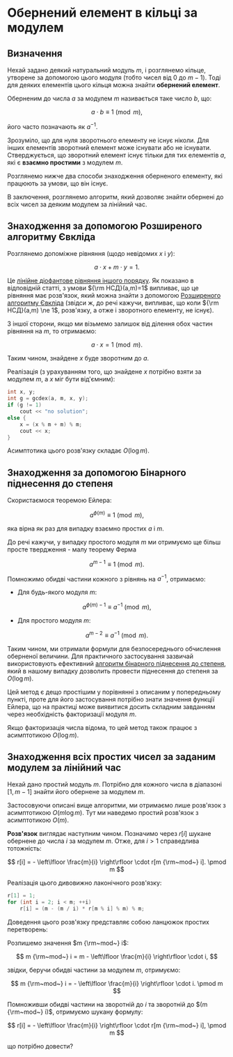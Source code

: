 # Обернений елемент в кільці за модулем

## Визначення

Нехай задано деякий натуральний модуль $m$, і розглянемо кільце, утворене за допомогою цього модуля (тобто чисел від $0$ до $m-1$). Тоді для деяких елементів цього кільця можна знайти **обернений елемент**.

Оберненим до числа $a$ за модулем $m$ називається таке число $b$, що:

$$
a \cdot b \equiv 1 \pmod m,
$$

його часто позначають як $a^{-1}$.

Зрозуміло, що для нуля зворотнього елементу не існує ніколи. Для інших елементів зворотний елемент може існувати або не існувати. Стверджується, що зворотний елемент існує тільки для тих елементів $a$, які є **взаємно простими** з модулем $m$.

Розглянемо нижче два способи знаходження оберненого елементу, які працюють за умови, що він існує.

В заключення, розглянемо алгоритм, який дозволяє знайти обернені до всіх чисел за деяким модулем за лінійний час.

## Знаходження за допомогою Розширеного алгоритму Євкліда

Розглянемо допоміжне рівняння (щодо невідомих $x$ і $y$):

$$
a \cdot x + m \cdot y = 1.
$$

Це [лінійне діофантове рівняння іншого порядку](diofant_2_equation). Як показано в відповідній статті, з умови ${\rm НСД}(a,m)=1$ випливає, що це рівняння має розв'язок, який можна знайти з допомогою [Розширеного алгоритму Євкліда](extended_euclid_algorithm) (звідси ж, до речі кажучи, випливає, що коли ${\rm НСД}(a,m) \ne 1$, розв'язку, а отже і зворотного елементу, не існує).

З іншої сторони, якщо ми візьмемо залишок від ділення обох частин рівняння на $m$, то отримаємо:

$$
a \cdot x = 1 \pmod m.
$$

Таким чином, знайдене $x$ буде зворотним до $a$.

Реалізація (з урахуванням того, що знайдене $x$ потрібно взяти за модулем $m$, а $x$ міг бути від'ємним):

<!--- TODO: specify code snippet id -->
``` cpp
int x, y;
int g = gcdex(a, m, x, y);
if (g != 1)
    cout << "no solution";
else {
    x = (x % m + m) % m;
    cout << x;
}
```

Асимптотика цього розв'язку складає $O(\log m)$.

## Знаходження за допомогою Бінарного піднесення до степеня

Скористаємося теоремою Ейлера:

$$
a ^ {\phi(m)} \equiv 1 \pmod m,
$$

яка вірна як раз для випадку взаємно простих $a$ і $m$.

До речі кажучи, у випадку простого модуля $m$ ми отримуємо ще більш просте твердження - малу теорему Ферма

$$
a^{m-1} \equiv 1 \pmod m.
$$

Помножимо обидві частини кожного з рівнянь на $a^{-1}$, отримаємо:

* Для будь-якого модуля $m$:

$$
a^{\phi(m)-1} \equiv a^{-1} \pmod m,
$$

* Для простого модуля $m$:

$$
a^{m-2} \equiv a^{-1} \pmod m.
$$

Таким чином, ми отримали формули для безпосереднього обчислення оберненої величини. Для практичного застосування зазвичай використовують ефективний [алгоритм бінарного піднесення до степеня](binary_pow), який в нашому випадку дозволить провести піднесення до степеня за $O(\log m)$.

Цей метод є дещо простішим у порівнянні з описаним у попередньому пункті, проте для його застосування потрібно знати значення функції Ейлера, що на практиці може виявитися досить складним завданням через необхідність факторизації модуля $m$.

Якщо факторизація числа відома, то цей метод також працює з асимптотикою $O(\log m)$.

## Знаходження всіх простих чисел за заданим модулем за лінійний час

Нехай дано простий модуль $m$. Потрібно для кожного числа в діапазоні $[1, m-1]$ знайти його обернене за модулем $m$.

Застосовуючи описані вище алгоритми, ми отримаємо лише розв'язок з асимптотикою $O(m \log m)$. Тут ми наведемо простий розв'язок з асимптотикою $O(m)$.

**Розв'язок** виглядає наступним чином. Позначимо через $r[i]$ шукане обернене до числа $i$ за модулем $m$. Отже, для $i > 1$ справедлива тотожність:

$$
r[i] = - \left\lfloor \frac{m}{i} \right\rfloor \cdot r[m {\rm~mod~} i]. \pmod m
$$

Реалізація цього дивовижно лаконічного розв'язку:

<!--- TODO: specify code snippet id -->
``` cpp
r[1] = 1;
for (int i = 2; i < m; ++i)
    r[i] = (m - (m / i) * r[m % i] % m) % m;
```

Доведення цього розв'язку представляє собою ланцюжок простих перетворень:

Розпишемо значення $m {\rm~mod~} i$:

$$
m {\rm~mod~} i = m - \left\lfloor \frac{m}{i} \right\rfloor \cdot i,
$$

звідки, беручи обидві частини за модулем $m$, отримуємо:

$$
m {\rm~mod~} i = - \left\lfloor \frac{m}{i} \right\rfloor \cdot i. \pmod m
$$

Помноживши обидві частини на зворотній до $i$ та зворотній до $(m {\rm~mod~} i)$, отримуємо шукану формулу:

$$
r[i] = - \left\lfloor \frac{m}{i} \right\rfloor \cdot r[m {\rm~mod~} i], \pmod m
$$

що потрібно довести?